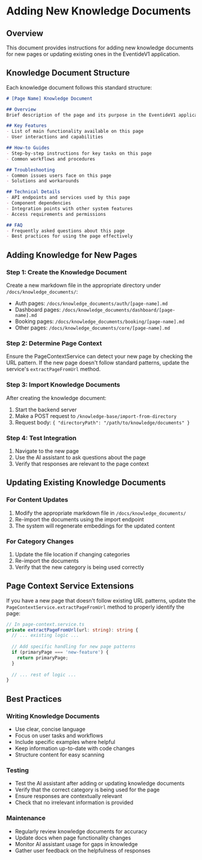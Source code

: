 # Adding New Knowledge Documents

## Overview
This document provides instructions for adding new knowledge documents for new pages or updating existing ones in the EventideV1 application.

## Knowledge Document Structure

Each knowledge document follows this standard structure:

```markdown
# [Page Name] Knowledge Document

## Overview
Brief description of the page and its purpose in the EventideV1 application.

## Key Features
- List of main functionality available on this page
- User interactions and capabilities

## How-to Guides
- Step-by-step instructions for key tasks on this page
- Common workflows and procedures

## Troubleshooting
- Common issues users face on this page
- Solutions and workarounds

## Technical Details
- API endpoints and services used by this page
- Component dependencies
- Integration points with other system features
- Access requirements and permissions

## FAQ
- Frequently asked questions about this page
- Best practices for using the page effectively
```

## Adding Knowledge for New Pages

### Step 1: Create the Knowledge Document
Create a new markdown file in the appropriate directory under `/docs/knowledge_documents/`:
- Auth pages: `/docs/knowledge_documents/auth/[page-name].md`
- Dashboard pages: `/docs/knowledge_documents/dashboard/[page-name].md`
- Booking pages: `/docs/knowledge_documents/booking/[page-name].md`
- Other pages: `/docs/knowledge_documents/core/[page-name].md`

### Step 2: Determine Page Context
Ensure the PageContextService can detect your new page by checking the URL pattern. If the new page doesn't follow standard patterns, update the service's `extractPageFromUrl` method.

### Step 3: Import Knowledge Documents
After creating the knowledge document:
1. Start the backend server
2. Make a POST request to `/knowledge-base/import-from-directory`
3. Request body: `{ "directoryPath": "/path/to/knowledge/documents" }`

### Step 4: Test Integration
1. Navigate to the new page
2. Use the AI assistant to ask questions about the page
3. Verify that responses are relevant to the page context

## Updating Existing Knowledge Documents

### For Content Updates
1. Modify the appropriate markdown file in `/docs/knowledge_documents/`
2. Re-import the documents using the import endpoint
3. The system will regenerate embeddings for the updated content

### For Category Changes
1. Update the file location if changing categories
2. Re-import the documents
3. Verify that the new category is being used correctly

## Page Context Service Extensions

If you have a new page that doesn't follow existing URL patterns, update the `PageContextService.extractPageFromUrl` method to properly identify the page:

```typescript
// In page-context.service.ts
private extractPageFromUrl(url: string): string {
  // ... existing logic ...
  
  // Add specific handling for new page patterns
  if (primaryPage === 'new-feature') {
    return primaryPage;
  }
  
  // ... rest of logic ...
}
```

## Best Practices

### Writing Knowledge Documents
- Use clear, concise language
- Focus on user tasks and workflows
- Include specific examples where helpful
- Keep information up-to-date with code changes
- Structure content for easy scanning

### Testing
- Test the AI assistant after adding or updating knowledge documents
- Verify that the correct category is being used for the page
- Ensure responses are contextually relevant
- Check that no irrelevant information is provided

### Maintenance
- Regularly review knowledge documents for accuracy
- Update docs when page functionality changes
- Monitor AI assistant usage for gaps in knowledge
- Gather user feedback on the helpfulness of responses
